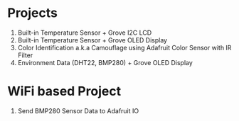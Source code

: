 # Projects
1. Built-in Temperature Sensor + Grove I2C LCD
2. Built-in Temperature Sensor + Grove OLED Display
3. Color Identification a.k.a Camouflage using Adafruit Color Sensor with IR Filter
4. Environment Data (DHT22, BMP280) + Grove OLED Display

# WiFi based Project
1. Send BMP280 Sensor Data to Adafruit IO
